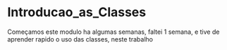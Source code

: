 # Introducao_as_Classes

Começamos este modulo ha algumas semanas, faltei 1 semana, e tive de aprender rapido o uso das classes, neste trabalho
